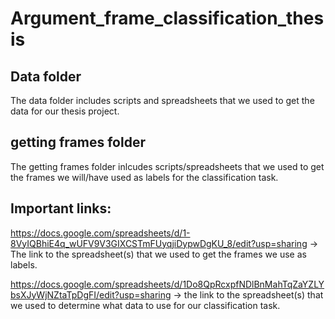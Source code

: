 # Argument_frame_classification_thesis


## Data folder
The data folder includes scripts and spreadsheets that we used to get the data for our thesis project.

## getting frames folder

The getting frames folder inlcudes scripts/spreadsheets that we used to get the frames we will/have used as labels for the classification task.

## Important links:
https://docs.google.com/spreadsheets/d/1-8VyIQBhiE4q_wUFV9V3GIXCSTmFUyqjiDypwDgKU_8/edit?usp=sharing -> The link to the spreadsheet(s) that we used to get the frames we use as labels. 

https://docs.google.com/spreadsheets/d/1Do8QpRcxpfNDlBnMahTqZaYZLYbsXJyWjNZtaTpDgFI/edit?usp=sharing -> the link to the spreadsheet(s) that we used to determine what data to use for our classification task. 
 
